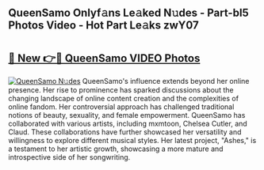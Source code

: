 ## QueenSamo Onlyf𝚊ns Le𝚊ked N𝚞des - Part-bI5 Photos Video - Hot Part Le𝚊ks zwY07

# <h2><a href="http://ab55089.deff.icu/?id=QueenSamo">🔗 New 👉🔴 QueenSamo VIDEO Photos</a></h2>

[![QueenSamo N𝚞des](https://i.imgur.com/rIISA9y.gif)](http://ab55089.deff.icu/?id=QueenSamo)
QueenSamo's influence extends beyond her online presence. Her rise to prominence has sparked discussions about the changing landscape of online content creation and the complexities of online fandom. Her controversial approach has challenged traditional notions of beauty, sexuality, and female empowerment. QueenSamo has collaborated with various artists, including mxmtoon, Chelsea Cutler, and Claud. These collaborations have further showcased her versatility and willingness to explore different musical styles. Her latest project, "Ashes," is a testament to her artistic growth, showcasing a more mature and introspective side of her songwriting.
